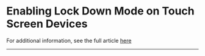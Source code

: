 # Enabling Lock Down Mode on Touch Screen Devices

For additional information, see the full article [here](https://support.optisigns.com/hc/en-us/articles/30310366838803)

---
